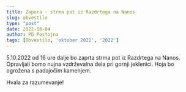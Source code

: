 ```yaml
---
title: Zapora - strma pot iz Razdrtega na Nanos
slug: obvestilo
type: "post"
date: 2022-10-04
author: PD Postojna
tags: [Obvestilo, 'oktober 2022', '2022']
---
```


5.10.2022 od 16 ure dalje bo zaprta strma pot iz Razdrtega na Nanos. Opravljali bomo nujna vzdrževalna dela pri gornji jeklenici. Hoja bo ogrožena s padajočim kamenjem.

Hvala za razumevanje!
